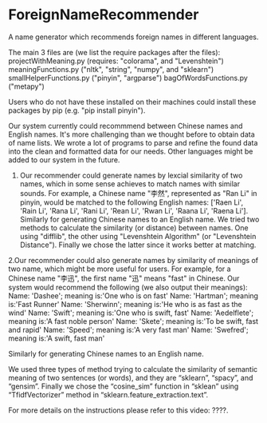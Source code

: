 # ForeignNameRecommender
A name generator which recommends foreign names in different languages.

The main 3 files are (we list the require packages after the files): 
  projectWithMeaning.py (requires: "colorama", and "Levenshtein")
  meaningFunctions.py ("nltk", "string", "numpy", and "sklearn")
  smallHelperFunctions.py ("pinyin", "argparse")
  bagOfWordsFunctions.py ("metapy")
  
  Users who do not have these installed on their machines could install these packages by pip (e.g. "pip install pinyin").
  
  Our system currently could recommmend between Chinese names and English names. It's more challenging than we thought before to obtain data of name lists. We wrote a lot of programs to parse and refine the found data into the clean and formatted data for our needs. Other languages might be added to our system in the future.
  
  1. Our recommender could generate names by lexcial similarity of two names, which in some sense achieves to match names with similar sounds. For example, a Chinese name "李然", represented as "Ran Li" in pinyin, would be matched to the following English names: ['Raen Li', 'Rain Li', 'Rana Li', 'Rani Li', 'Rean Li', 'Rwan Li', 'Raana Li', 'Raena Li']. Similarly for generating Chinese names to an English name.
    We tried two methods to calculate the similarity (or distance) between names. One using "difflib", the other using "Levenshtein Algorithm" (or "Levenshtein Distance"). Finally we chose the latter since it works better at matching.
  
  2.Our recommender could also generate names by similarity of meanings of two name, which might be more useful for users. For example, for a Chinese name "李迅", the first name "迅" means "fast" in Chinese. Our system would recommend the following (we also output their meanings):
    Name: 'Dashee'; meaning is:'One who is on fast'
    Name: 'Hartman'; meaning is:'Fast Runner'
    Name: 'Sherwinn'; meaning is:'He who is as fast as the wind'
    Name: 'Swift'; meaning is:'One who is swift, fast'
    Name: 'Aedelflete'; meaning is:'A fast noble person'
    Name: 'Skete'; meaning is:'To be swift, fast and rapid'
    Name: 'Speed'; meaning is:'A very fast man'
    Name: 'Swefred'; meaning is:'A swift, fast man'
   
   Similarly for generating Chinese names to an English name.
  
  We used three types of method trying to calculate the similarity of semantic meaning of two sentences (or words), and they are “sklearn”, “spacy”, and “gensim”. Finally we chose the “cosine_sim” function in “sklean” using “TfidfVectorizer” method in “sklearn.feature_extraction.text”. 
  
  For more details on the instructions please refer to this video: ????.
